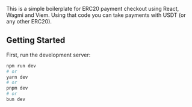 This is a simple boilerplate for ERC20 payment checkout using React, Wagmi and Viem. 
Using that code you can take payments with USDT (or any other ERC20).

## Getting Started

First, run the development server:

```bash
npm run dev
# or
yarn dev
# or
pnpm dev
# or
bun dev
```